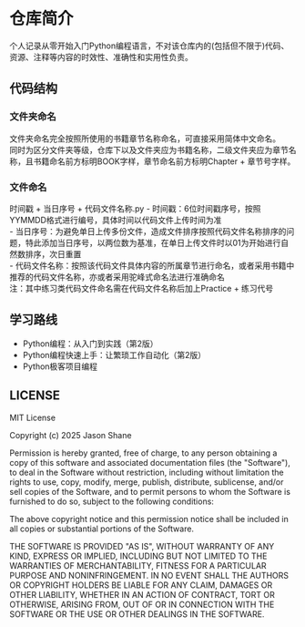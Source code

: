 # 仓库简介

个人记录从零开始入门Python编程语言，不对该仓库内的(包括但不限于)代码、资源、注释等内容的时效性、准确性和实用性负责。

## 代码结构

### 文件夹命名

文件夹命名完全按照所使用的书籍章节名称命名，可直接采用简体中文命名。  
同时为区分文件夹等级，仓库下以及文件夹应为书籍名称，二级文件夹应为章节名称，且书籍命名前方标明BOOK字样，章节命名前方标明Chapter + 章节号字样。  

### 文件命名

时间戳 + 当日序号 + 代码文件名称.py
    - 时间戳：6位时间戳序号，按照YYMMDD格式进行编号，具体时间以代码文件上传时间为准  
    - 当日序号：为避免单日上传多份文件，造成文件排序按照代码文件名称排序的问题，特此添加当日序号，以两位数为基准，在单日上传文件时以01为开始进行自然数排序，次日重置  
    - 代码文件名称：按照该代码文件具体内容的所属章节进行命名，或者采用书籍中推荐的代码文件名称，亦或者采用驼峰式命名法进行准确命名  
注：其中练习类代码文件命名需在代码文件名称后加上Practice + 练习代号  

## 学习路线

- Python编程：从入门到实践（第2版）  
- Python编程快速上手：让繁琐工作自动化（第2版）  
- Python极客项目编程  

## LICENSE

MIT License

Copyright (c) 2025 Jason Shane

Permission is hereby granted, free of charge, to any person obtaining a copy
of this software and associated documentation files (the "Software"), to deal
in the Software without restriction, including without limitation the rights
to use, copy, modify, merge, publish, distribute, sublicense, and/or sell
copies of the Software, and to permit persons to whom the Software is
furnished to do so, subject to the following conditions:

The above copyright notice and this permission notice shall be included in all
copies or substantial portions of the Software.

THE SOFTWARE IS PROVIDED "AS IS", WITHOUT WARRANTY OF ANY KIND, EXPRESS OR
IMPLIED, INCLUDING BUT NOT LIMITED TO THE WARRANTIES OF MERCHANTABILITY,
FITNESS FOR A PARTICULAR PURPOSE AND NONINFRINGEMENT. IN NO EVENT SHALL THE
AUTHORS OR COPYRIGHT HOLDERS BE LIABLE FOR ANY CLAIM, DAMAGES OR OTHER
LIABILITY, WHETHER IN AN ACTION OF CONTRACT, TORT OR OTHERWISE, ARISING FROM,
OUT OF OR IN CONNECTION WITH THE SOFTWARE OR THE USE OR OTHER DEALINGS IN THE
SOFTWARE.
